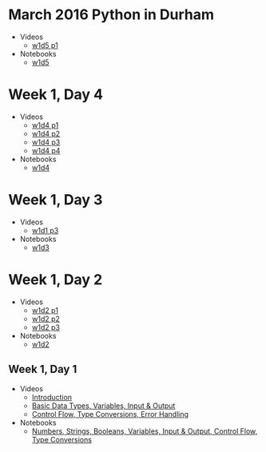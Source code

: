 # March 2016 Python in Durham

- Videos
    - [w1d5 p1](https://youtu.be/jmL33C4deek)
- Notebooks
    - [w1d5](https://github.com/tiyd-python-2016-02/course-resources/blob/master/week1/w1d5.ipynb)

# Week 1, Day 4

- Videos
    - [w1d4 p1](https://youtu.be/Lhq0vC3cRXk)
    - [w1d4 p2](https://youtu.be/YYxRb1LyWw0)
    - [w1d4 p3](https://youtu.be/AchwbxyCf_s)
    - [w1d4 p4](https://youtu.be/G3Bsecnx8Ng)
- Notebooks
    - [w1d4](https://github.com/tiyd-python-2016-02/course-resources/blob/master/week1/w1d4.ipynb)

# Week 1, Day 3

- Videos
    - [w1d1 p3](https://youtu.be/F8ZU2i3lhsk)
- Notebooks
    - [w1d3](https://github.com/tiyd-python-2016-02/course-resources/blob/master/week1/w1d3.ipynb)

# Week 1, Day 2

- Videos
    - [w1d2 p1](https://youtu.be/m0qtlNGHjAo)
    - [w1d2 p2](https://youtu.be/8U0u3jdIEVE)
    - [w1d2 p3](https://youtu.be/LcVkha-93LM)
- Notebooks
    - [w1d2](https://github.com/tiyd-python-2016-02/course-resources/blob/master/week1/w1d2.ipynb)

## Week 1, Day 1

- Videos
    - [Introduction](https://youtu.be/i5KDYD80ALg)
    - [Basic Data Types, Variables, Input & Output](https://youtu.be/bq2hCKgq4tw)
    - [Control Flow, Type Conversions, Error Handling](https://youtu.be/F8ZU2i3lhsk)
- Notebooks
    - [Numbers, Strings, Booleans, Variables, Input & Output, Control Flow, Type Conversions](https://github.com/tiyd-python-2016-02/course-resources/blob/master/week1/w1d1.ipynb)
